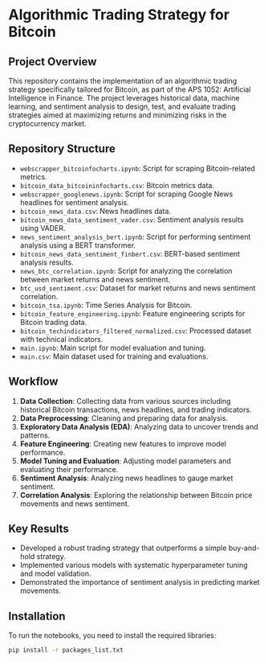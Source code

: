 # Algorithmic Trading Strategy for Bitcoin

## Project Overview
This repository contains the implementation of an algorithmic trading strategy specifically tailored for Bitcoin, as part of the APS 1052: Artificial Intelligence in Finance. The project leverages historical data, machine learning, and sentiment analysis to design, test, and evaluate trading strategies aimed at maximizing returns and minimizing risks in the cryptocurrency market.

## Repository Structure
- `webscrapper_bitcoinfocharts.ipynb`: Script for scraping Bitcoin-related metrics.
- `bitcoin_data_bitcoininfocharts.csv`: Bitcoin metrics data.
- `webscrapper_googlenews.ipynb`: Script for scraping Google News headlines for sentiment analysis.
- `bitcoin_news_data.csv`: News headlines data.
- `bitcoin_news_data_sentiment_vader.csv`: Sentiment analysis results using VADER.
- `news_sentiment_analysis_bert.ipynb`: Script for performing sentiment analysis using a BERT transformer.
- `bitcoin_news_data_sentiment_finbert.csv`: BERT-based sentiment analysis results.
- `news_btc_correlation.ipynb`: Script for analyzing the correlation between market returns and news sentiment.
- `btc_usd_sentiment.csv`: Dataset for market returns and news sentiment correlation.
- `bitcoin_tsa.ipynb`: Time Series Analysis for Bitcoin.
- `bitcoin_feature_engineering.ipynb`: Feature engineering scripts for Bitcoin trading data.
- `bitcoin_techindicators_filtered_normalized.csv`: Processed dataset with technical indicators.
- `main.ipynb`: Main script for model evaluation and tuning.
- `main.csv`: Main dataset used for training and evaluations.


## Workflow
1. **Data Collection**: Collecting data from various sources including historical Bitcoin transactions, news headlines, and trading indicators.
2. **Data Preprocessing**: Cleaning and preparing data for analysis.
3. **Exploratory Data Analysis (EDA)**: Analyzing data to uncover trends and patterns.
4. **Feature Engineering**: Creating new features to improve model performance.
5. **Model Tuning and Evaluation**: Adjusting model parameters and evaluating their performance.
6. **Sentiment Analysis**: Analyzing news headlines to gauge market sentiment.
7. **Correlation Analysis**: Exploring the relationship between Bitcoin price movements and news sentiment.

## Key Results
- Developed a robust trading strategy that outperforms a simple buy-and-hold strategy.
- Implemented various models with systematic hyperparameter tuning and model validation.
- Demonstrated the importance of sentiment analysis in predicting market movements.

## Installation
To run the notebooks, you need to install the required libraries:
```bash
pip install -r packages_list.txt
